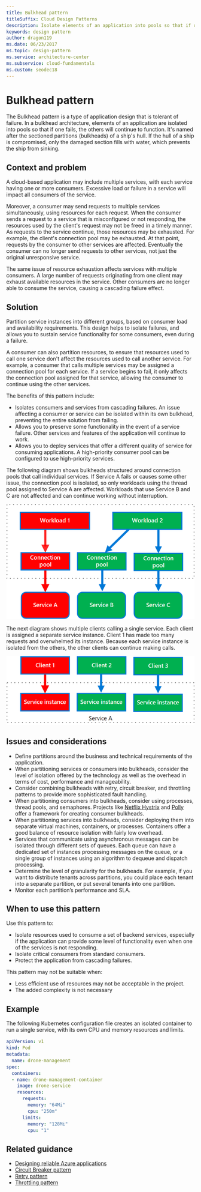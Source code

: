 ```yaml
---
title: Bulkhead pattern
titleSuffix: Cloud Design Patterns
description: Isolate elements of an application into pools so that if one fails, the others will continue to function.
keywords: design pattern
author: dragon119
ms.date: 06/23/2017
ms.topic: design-pattern
ms.service: architecture-center
ms.subservice: cloud-fundamentals
ms.custom: seodec18
---
```


# Bulkhead pattern

The Bulkhead pattern is a type of application design that is tolerant of failure. In a bulkhead architecture, elements of an application are isolated into pools so that if one fails, the others will continue to function. It's named after the sectioned partitions (bulkheads) of a ship's hull. If the hull of a ship is compromised, only the damaged section fills with water, which prevents the ship from sinking.

## Context and problem

A cloud-based application may include multiple services, with each service having one or more consumers. Excessive load or failure in a service will impact all consumers of the service.

Moreover, a consumer may send requests to multiple services simultaneously, using resources for each request. When the consumer sends a request to a service that is misconfigured or not responding, the resources used by the client's request may not be freed in a timely manner. As requests to the service continue, those resources may be exhausted. For example, the client's connection pool may be exhausted. At that point, requests by the consumer to other services are affected. Eventually the consumer can no longer send requests to other services, not just the original unresponsive service.

The same issue of resource exhaustion affects services with multiple consumers. A large number of requests originating from one client may exhaust available resources in the service. Other consumers are no longer able to consume the service, causing a cascading failure effect.

## Solution

Partition service instances into different groups, based on consumer load and availability requirements. This design helps to isolate failures, and allows you to sustain service functionality for some consumers, even during a failure.

A consumer can also partition resources, to ensure that resources used to call one service don't affect the resources used to call another service. For example, a consumer that calls multiple services may be assigned a connection pool for each service. If a service begins to fail, it only affects the connection pool assigned for that service, allowing the consumer to continue using the other services.

The benefits of this pattern include:

- Isolates consumers and services from cascading failures. An issue affecting a consumer or service can be isolated within its own bulkhead, preventing the entire solution from failing.
- Allows you to preserve some functionality in the event of a service failure. Other services and features of the application will continue to work.
- Allows you to deploy services that offer a different quality of service for consuming applications. A high-priority consumer pool can be configured to use high-priority services.

The following diagram shows bulkheads structured around connection pools that call individual services. If Service A fails or causes some other issue, the connection pool is isolated, so only workloads using the thread pool assigned to Service A are affected. Workloads that use Service B and C are not affected and can continue working without interruption.

![First diagram of the Bulkhead pattern](./_images/bulkhead-1.png)

The next diagram shows multiple clients calling a single service. Each client is assigned a separate service instance. Client 1 has made too many requests and overwhelmed its instance. Because each service instance is isolated from the others, the other clients can continue making calls.

![First diagram of the Bulkhead pattern](./_images/bulkhead-2.png)

## Issues and considerations

- Define partitions around the business and technical requirements of the application.
- When partitioning services or consumers into bulkheads, consider the level of isolation offered by the technology as well as the overhead in terms of cost, performance and manageability.
- Consider combining bulkheads with retry, circuit breaker, and throttling patterns to provide more sophisticated fault handling.
- When partitioning consumers into bulkheads, consider using processes, thread pools, and semaphores. Projects like [Netflix Hystrix][hystrix] and [Polly][polly] offer a framework for creating consumer bulkheads.
- When partitioning services into bulkheads, consider deploying them into separate virtual machines, containers, or processes. Containers offer a good balance of resource isolation with fairly low overhead.
- Services that communicate using asynchronous messages can be isolated through different sets of queues. Each queue can have a dedicated set of instances processing messages on the queue, or a single group of instances using an algorithm to dequeue and dispatch processing.
- Determine the level of granularity for the bulkheads. For example, if you want to distribute tenants across partitions, you could place each tenant into a separate partition, or put several tenants into one partition.
- Monitor each partition’s performance and SLA.

## When to use this pattern

Use this pattern to:

- Isolate resources used to consume a set of backend services, especially if the application can provide some level of functionality even when one of the services is not responding.
- Isolate critical consumers from standard consumers.
- Protect the application from cascading failures.

This pattern may not be suitable when:

- Less efficient use of resources may not be acceptable in the project.
- The added complexity is not necessary

## Example

The following Kubernetes configuration file creates an isolated container to run a single service, with its own CPU and memory resources and limits.

```yml
apiVersion: v1
kind: Pod
metadata:
  name: drone-management
spec:
  containers:
  - name: drone-management-container
    image: drone-service
    resources:
      requests:
        memory: "64Mi"
        cpu: "250m"
      limits:
        memory: "128Mi"
        cpu: "1"
```

## Related guidance

- [Designing reliable Azure applications](../reliability/index.md)
- [Circuit Breaker pattern](./circuit-breaker.md)
- [Retry pattern](./retry.md)
- [Throttling pattern](./throttling.md)

<!-- links -->

[hystrix]: https://github.com/Netflix/Hystrix
[polly]: https://github.com/App-vNext/Polly
